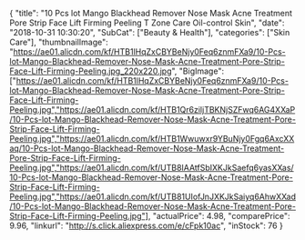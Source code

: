 {
	"title": "10 Pcs lot Mango Blackhead Remover Nose Mask Acne Treatment Pore Strip Face Lift Firming Peeling T Zone Care Oil-control Skin",
	"date": "2018-10-31 10:30:20",
	"SubCat": ["Beauty & Health"],
	"categories": ["Skin Care"],
	"thumbnailImage": "https://ae01.alicdn.com/kf/HTB1lHqZxCBYBeNjy0Feq6znmFXa9/10-Pcs-lot-Mango-Blackhead-Remover-Nose-Mask-Acne-Treatment-Pore-Strip-Face-Lift-Firming-Peeling.jpg_220x220.jpg",
	"BigImage": ["https://ae01.alicdn.com/kf/HTB1lHqZxCBYBeNjy0Feq6znmFXa9/10-Pcs-lot-Mango-Blackhead-Remover-Nose-Mask-Acne-Treatment-Pore-Strip-Face-Lift-Firming-Peeling.jpg","https://ae01.alicdn.com/kf/HTB1Qr6ziljTBKNjSZFwq6AG4XXaP/10-Pcs-lot-Mango-Blackhead-Remover-Nose-Mask-Acne-Treatment-Pore-Strip-Face-Lift-Firming-Peeling.jpg","https://ae01.alicdn.com/kf/HTB1Wwuwxr9YBuNjy0Fgq6AxcXXaq/10-Pcs-lot-Mango-Blackhead-Remover-Nose-Mask-Acne-Treatment-Pore-Strip-Face-Lift-Firming-Peeling.jpg","https://ae01.alicdn.com/kf/UTB8IAAtfSbIXKJkSaefq6yasXXas/10-Pcs-lot-Mango-Blackhead-Remover-Nose-Mask-Acne-Treatment-Pore-Strip-Face-Lift-Firming-Peeling.jpg","https://ae01.alicdn.com/kf/UTB81UIofJnJXKJkSaiyq6AhwXXad/10-Pcs-lot-Mango-Blackhead-Remover-Nose-Mask-Acne-Treatment-Pore-Strip-Face-Lift-Firming-Peeling.jpg"],
	"actualPrice": 4.98,
	"comparePrice": 9.96,
	"linkurl": "http://s.click.aliexpress.com/e/cFpk10ac",
	"inStock": 76
}
